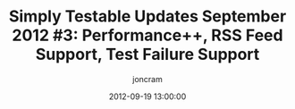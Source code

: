 ---
title: "Simply Testable Updates September 2012 #3: Performance++, RSS Feed Support, Test Failure Support"
short_title: "Simply Testable Updates Sept #3: Performance++, RSS Feed Support"
date: 2012-09-19 13:00:00
author: joncram
newsletter_meta:
    issue_number: ninth
    url: https://us5.campaign-archive1.com/?u=ac75e33d993d2b502e333ddd0&amp;id=5c86a943e3
    closing_sentence: Expect the next in a week from now, September 26 2012.
    highlights:
        - "RSS feed support: for sites that have no sitemap.xml, URLs are retrieved from the RSS feed (if present)"
        - "Graceful test failure handling: URLs for which HTML validation cannot happen are marked as failed and no longer hold up the rest of the full-site test"
        - "Progress and results page improvements: these pages load almost always for larger (1500+ URL) sites, previously they failed most of the time"
---